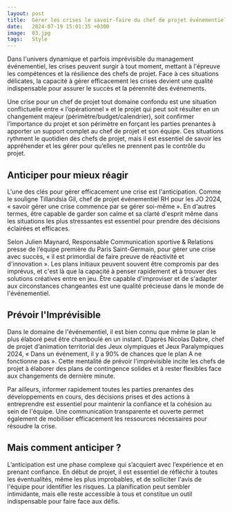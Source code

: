 ```yaml
---
layout: post
title:  Gérer les crises le savoir-faire du chef de projet événementiel
date:   2024-07-19 15:01:35 +0300
image:  03.jpg
tags:   Style
---
```

Dans l'univers dynamique et parfois imprévisible du management événementiel, les crises peuvent surgir à tout moment, mettant à l'épreuve les compétences et la résilience des chefs de projet. Face à ces situations délicates, la capacité à gérer efficacement les crises devient une qualité indispensable pour assurer le succès et la pérennité des événements. 

Une crise pour un chef de projet tout domaine confondu est une situation conflictuelle entre « l’opérationnel » et le projet qui peut soit résulter en un changement majeur (périmètre/budget/calendrier), soit confirmer l’importance du projet et son périmètre en forçant les parties prenantes à apporter un support complet au chef de projet et son équipe. Ces situations rythment le quotidien des chefs de projet, mais il est essentiel de savoir les appréhender et les gérer pour qu’elles ne prennent pas le contrôle du projet.

## Anticiper pour mieux réagir

L'une des clés pour gérer efficacement une crise est l'anticipation. Comme le souligne Tillandsia Gil, chef de projet événementiel RH pour les JO 2024, « savoir gérer une crise commence par se gérer soi-même ». En d'autres termes, être capable de garder son calme et sa clarté d'esprit même dans les situations les plus stressantes est essentiel pour prendre des décisions éclairées et efficaces.

Selon Julien Maynard, Responsable Communication sportive & Relations presse de l’équipe première du Paris Saint-Germain, pour gérer une crise avec succès, « il est primordial de faire preuve de réactivité et d'innovation ». Les plans initiaux peuvent souvent être compromis par des imprévus, et c'est là que la capacité à penser rapidement et à trouver des solutions créatives entre en jeu. Être capable d'improviser et de s'adapter aux circonstances changeantes est une qualité précieuse dans le monde de l'événementiel.

## Prévoir l'Imprévisible

Dans le domaine de l'événementiel, il est bien connu que même le plan le plus élaboré peut être chamboulé en un instant. D’après Nicolas Dabre, chef de projet d’animation territorial des Jeux olympiques et Jeux Paralympiques 2024, « Dans un événement, il y a 90% de chances que le plan A ne fonctionne pas ». Cette mentalité de prévoir l'imprévisible incite les chefs de projet à élaborer des plans de contingence solides et à rester flexibles face aux changements de dernière minute.

Par ailleurs, informer rapidement toutes les parties prenantes des développements en cours, des décisions prises et des actions à entreprendre est essentiel pour maintenir la confiance et la cohésion au sein de l'équipe. Une communication transparente et ouverte permet également de mobiliser efficacement les ressources nécessaires pour résoudre la crise.

## Mais comment anticiper ?

L’anticipation est une phase complexe qui s’acquiert avec l’expérience et en prenant confiance. En début de projet, il est essentiel de réfléchir à toutes les éventualités, même les plus improbables, et de solliciter l'avis de l'équipe pour identifier les risques. La planification peut sembler intimidante, mais elle reste accessible à tous et constitue un outil indispensable pour faire face aux défis. 